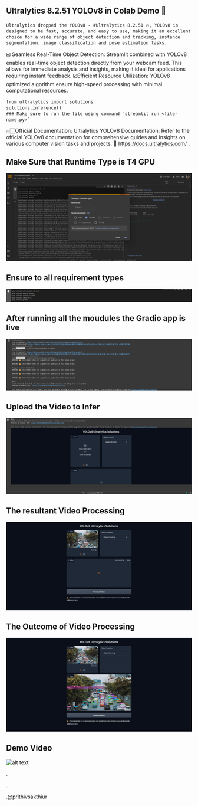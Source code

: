 ## Ultralytics 8.2.51 YOLOv8 in Colab Demo 🍺

    Ultralytics dropped the YOLOv8 - #Ultralytics 8.2.51 🔥, YOLOv8 is designed to be fast, accurate, and easy to use, making it an excellent choice for a wide range of object detection and tracking, instance segmentation, image classification and pose estimation tasks.

☑️ Seamless Real-Time Object Detection: Streamlit combined with YOLOv8 enables real-time object detection directly from your webcam feed. This allows for immediate analysis and insights, making it ideal for applications requiring instant feedback.
☑️Efficient Resource Utilization: YOLOv8 optimized algorithm ensure high-speed processing with minimal computational resources.

    from ultralytics import solutions
    solutions.inference()
    ### Make sure to run the file using command `streamlit run <file-name.py>`

👉🏻Official Documentation:
Ultralytics YOLOv8 Documentation: Refer to the official YOLOv8 documentation for comprehensive guides and insights on various computer vision tasks and projects. 🔗 https://docs.ultralytics.com/ .

## Make Sure that Runtime Type is T4 GPU

![alt text](assets/t41.png)

## Ensure to all requirement types

![alt text](assets/t42.png)

## After running all the moudules the Gradio app is live

![alt text](assets/t43.png)

## Upload the Video to Infer

![alt text](assets/t444.png)

## The resultant Video Processing

![alt text](assets/t44.png)

## The Outcome of Video Processing

![alt text](assets/t4OUT.png)

## Demo Video 

![alt text](docs/YOLO.png)

.

.

.@prithivsakthiur
